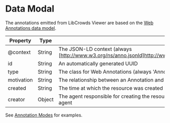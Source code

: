 # Data Modal

The annotations emitted from LibCrowds Viewer are based on the [Web Annotations data model](https://www.w3.org/TR/annotation-model/).

| Property              | Type   | Description                                                                                                                       |
|-----------------------|--------|-----------------------------------------------------------------------------------------------------------------------------------|
| @context              | String | The JSON-LD context (always [http://www.w3.org/ns/anno.jsonld]http://www.w3.org/ns/anno.jsonld(http://www.w3.org/ns/anno.jsonld)) |
| id                    | String | An automatically generated UUID                                                                                                   |
| type                  | String | The class for Web Annotations (always 'Annotation')                                                                               |
| motivation            | String | The relationship between an Annotation and a Motivation                                                                           |
| created               | String | The time at which the resource was created                                                                                        |
| creator               | Object | The agent responsible for creating the resource. This may be either a human, an organization or a software agent                  |


See [Annotation Modes](/modes/README.md) for examples.
